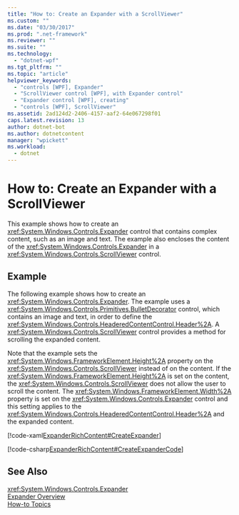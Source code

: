 ```yaml
---
title: "How to: Create an Expander with a ScrollViewer"
ms.custom: ""
ms.date: "03/30/2017"
ms.prod: ".net-framework"
ms.reviewer: ""
ms.suite: ""
ms.technology: 
  - "dotnet-wpf"
ms.tgt_pltfrm: ""
ms.topic: "article"
helpviewer_keywords: 
  - "controls [WPF], Expander"
  - "ScrollViewer control [WPF], with Expander control"
  - "Expander control [WPF], creating"
  - "controls [WPF], ScrollViewer"
ms.assetid: 2ad124d2-2406-4157-aaf2-64e067298f01
caps.latest.revision: 13
author: dotnet-bot
ms.author: dotnetcontent
manager: "wpickett"
ms.workload: 
  - dotnet
---
```

# How to: Create an Expander with a ScrollViewer
This example shows how to create an <xref:System.Windows.Controls.Expander> control that contains complex content, such as an image and text. The example also encloses the content of the <xref:System.Windows.Controls.Expander> in a <xref:System.Windows.Controls.ScrollViewer> control.  
  
## Example  
 The following example shows how to create an <xref:System.Windows.Controls.Expander>. The example uses a <xref:System.Windows.Controls.Primitives.BulletDecorator> control, which contains an image and text, in order to define the <xref:System.Windows.Controls.HeaderedContentControl.Header%2A>. A <xref:System.Windows.Controls.ScrollViewer> control provides a method for scrolling the expanded content.  
  
 Note that the example sets the <xref:System.Windows.FrameworkElement.Height%2A> property on the <xref:System.Windows.Controls.ScrollViewer> instead of on the content. If the <xref:System.Windows.FrameworkElement.Height%2A> is set on the content, the <xref:System.Windows.Controls.ScrollViewer> does not allow the user to scroll the content. The <xref:System.Windows.FrameworkElement.Width%2A> property is set on the <xref:System.Windows.Controls.Expander> control and this setting applies to the <xref:System.Windows.Controls.HeaderedContentControl.Header%2A> and the expanded content.  
  
 [!code-xaml[ExpanderRichContent#CreateExpander](../../../../samples/snippets/csharp/VS_Snippets_Wpf/ExpanderRichContent/CSharp/Window1.xaml#createexpander)]  
  
 [!code-csharp[ExpanderRichContent#CreateExpanderCode](../../../../samples/snippets/csharp/VS_Snippets_Wpf/ExpanderRichContent/CSharp/Window1.xaml.cs#createexpandercode)]  
  
## See Also  
 <xref:System.Windows.Controls.Expander>  
 [Expander Overview](../../../../docs/framework/wpf/controls/expander-overview.md)  
 [How-to Topics](../../../../docs/framework/wpf/controls/expander-how-to-topics.md)

